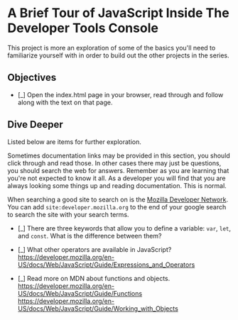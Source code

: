 # A Brief Tour of JavaScript Inside The Developer Tools Console

This project is more an exploration of some of the basics you'll need to familiarize yourself with in order to build out the other projects in the series.

## Objectives

- [_] Open the index.html page in your browser, read through and follow along with the text on that page.

## Dive Deeper

Listed below are items for further exploration.

Sometimes documentation links may be provided in this section, you should click through and read those. In other cases there may just be questions, you should search the web for answers. Remember as you are learning that you're not expected to know it all. As a developer you will find that you are always looking some things up and reading documentation. This is normal.

When searching a good site to search on is the [Mozilla Developer Network](https://developer.mozilla.org/en-US/). You can add `site:developer.mozilla.org` to the end of your google search to search the site with your search terms.

- [_] There are three keywords that allow you to define a variable: `var`, `let`, and `const`. What is the difference between them?

- [_] What other operators are available in JavaScript?  
   https://developer.mozilla.org/en-US/docs/Web/JavaScript/Guide/Expressions_and_Operators

- [_] Read more on MDN about functions and objects.  
   https://developer.mozilla.org/en-US/docs/Web/JavaScript/Guide/Functions  
   https://developer.mozilla.org/en-US/docs/Web/JavaScript/Guide/Working_with_Objects
